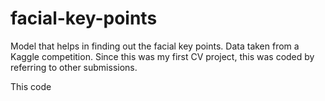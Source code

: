 # facial-key-points

Model that helps in finding out the facial key points. Data taken from a Kaggle competition. Since this was my first CV project, this was coded by referring to other submissions.  

This code 

